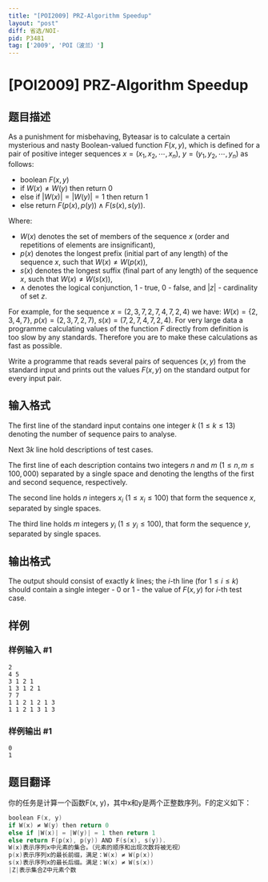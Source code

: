 ```yaml
---
title: "[POI2009] PRZ-Algorithm Speedup"
layout: "post"
diff: 省选/NOI-
pid: P3481
tag: ['2009', 'POI（波兰）']
---
```

# [POI2009] PRZ-Algorithm Speedup
## 题目描述

As a punishment for misbehaving, Byteasar is to calculate a certain mysterious and nasty Boolean-valued function $F(x,y)$, which is defined for a pair of positive integer sequences $x=(x_1,x_2,\cdots,x_n)$, $y=(y_1,y_2,\cdots,y_n)$ as follows:

- boolean $F(x, y)$
- if $W(x)\neq W(y)$ then return $0$ 
- else if $|W(x)|=|W(y)|=1$ then return $1$
- else return $F(p(x), p(y)) \wedge F(s(x), s(y))$.

Where:

- $W(x)$ denotes the set of members of the sequence $x$ (order and repetitions of elements are insignificant),
- $p(x)$ denotes the longest prefix (initial part of any length) of the sequence $x$, such that $W(x)\neq W(p(x))$,
- $s(x)$ denotes the longest suffix (final part of any length) of the sequence $x$, such that $W(x)\neq W(s(x))$,
- $\wedge$ denotes the logical conjunction, $1$ - true, $0$ - false,      and $|z|$ - cardinality of set $z$.

For example, for the sequence $x=(2,3,7,2,7,4,7,2,4)$ we have: $W(x)=\{2,3,4,7\}$, $p(x)=(2,3,7,2,7)$, $s(x)=(7,2,7,4,7,2,4)$. For very large data a programme calculating values of the function $F$ directly from definition is too slow by any standards. Therefore you are to make these calculations as fast as possible.

Write a programme that reads several pairs of sequences $(x,y)$ from the standard input and    prints out the values $F(x,y)$ on the standard output for every input pair.


## 输入格式

The first line of the standard input contains one integer $k$ ($1\le k\le 13$) denoting the number of sequence pairs to analyse.

Next $3k$ line hold descriptions of test cases.

The first line of each description contains two integers $n$ and $m$ ($1\le n,m\le 100{,}000$) separated by a single space and denoting the lengths of the first and second sequence, respectively.

The second line holds $n$ integers $x_i$ ($1\le x_i\le 100$) that form the sequence $x$, separated by single spaces.

The third line holds $m$ integers $y_i$ ($1\le y_i\le 100$),    that form the sequence $y$, separated by single spaces.

## 输出格式

The output should consist of exactly $k$ lines; the $i$-th line (for $1\le i\le k$) should contain a single integer - 0 or 1 - the value of $F(x, y)$ for $i$-th test case.

## 样例

### 样例输入 #1
```
2
4 5
3 1 2 1
1 3 1 2 1
7 7
1 1 2 1 2 1 3
1 1 2 1 3 1 3

```
### 样例输出 #1
```
0
1

```
## 题目翻译

你的任务是计算一个函数F(x, y)，其中x和y是两个正整数序列。F的定义如下：

```cpp
boolean F(x, y)
if W(x) ≠ W(y) then return 0
else if |W(x)| = |W(y)| = 1 then return 1
else return F(p(x), p(y)) AND F(s(x), s(y)).
W(x)表示序列x中元素的集合。（元素的顺序和出现次数将被无视）
p(x)表示序列x的最长前缀，满足：W(x) ≠ W(p(x))
s(x)表示序列x的最长后缀。满足：W(x) ≠ W(s(x))
|Z|表示集合Z中元素个数
```
